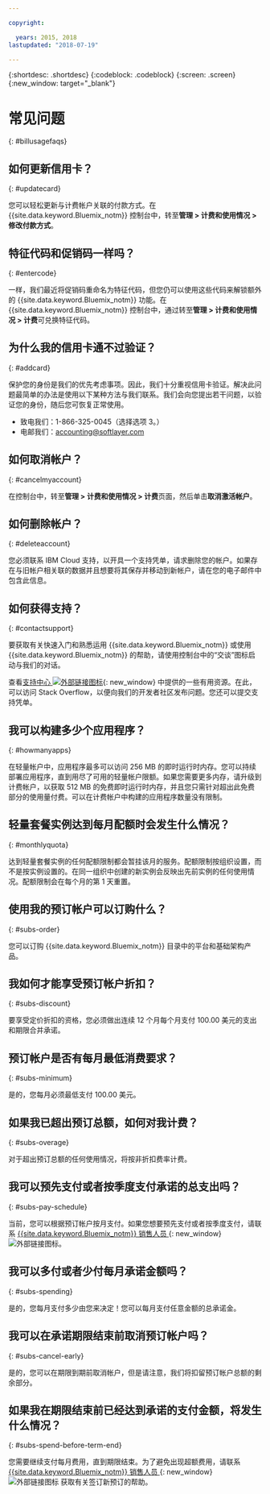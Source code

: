 ```yaml
---

copyright:

  years: 2015, 2018
lastupdated: "2018-07-19"

---
```


{:shortdesc: .shortdesc}
{:codeblock: .codeblock}
{:screen: .screen}
{:new_window: target="_blank"}

# 常见问题
{: #billusagefaqs} 




## 如何更新信用卡？
{: #updatecard}

您可以轻松更新与计费帐户关联的付款方式。在 {{site.data.keyword.Bluemix_notm}} 控制台中，转至**管理 > 计费和使用情况 > 修改付款方式**。 

## 特征代码和促销码一样吗？ 
{: #entercode}

一样，我们最近将促销码重命名为特征代码，但您仍可以使用这些代码来解锁额外的 {{site.data.keyword.Bluemix_notm}} 功能。在 {{site.data.keyword.Bluemix_notm}} 控制台中，通过转至**管理 > 计费和使用情况 > 计费**可兑换特征代码。 

## 为什么我的信用卡通不过验证？
{: #addcard}

保护您的身份是我们的优先考虑事项。因此，我们十分重视信用卡验证。解决此问题最简单的办法是使用以下某种方法与我们联系。我们会向您提出若干问题，以验证您的身份，随后您可恢复正常使用。 

   * 致电我们：1-866-325-0045（选择选项 3。）
   * 电邮我们：accounting@softlayer.com

## 如何取消帐户？
{: #cancelmyaccount}

在控制台中，转至**管理 > 计费和使用情况 > 计费**页面，然后单击**取消激活帐户**。

## 如何删除帐户？
{: #deleteaccount}

您必须联系 IBM Cloud 支持，以开具一个支持凭单，请求删除您的帐户。如果存在与旧帐户相关联的数据并且想要将其保存并移动到新帐户，请在您的电子邮件中包含此信息。

## 如何获得支持？
{: #contactsupport}

要获取有关快速入门和熟悉运用 {{site.data.keyword.Bluemix_notm}} 或使用 {{site.data.keyword.Bluemix_notm}} 的帮助，请使用控制台中的“交谈”图标启动与我们的对话。 

查看[支持中心 ![外部链接图标](../icons/launch-glyph.svg)](https://console.bluemix.net/unifiedsupport/supportcenter){: new_window} 中提供的一些有用资源。在此，可以访问 Stack Overflow，以便向我们的开发者社区发布问题。您还可以提交支持凭单。  



## 我可以构建多少个应用程序？
{: #howmanyapps}

在轻量帐户中，应用程序最多可以访问 256 MB 的即时运行时内存。您可以持续部署应用程序，直到用尽了可用的轻量帐户限额。如果您需要更多内存，请升级到计费帐户，以获取 512 MB 的免费即时运行时内存，并且您只需针对超出此免费部分的使用量付费。可以在计费帐户中构建的应用程序数量没有限制。

## 轻量套餐实例达到每月配额时会发生什么情况？
{: #monthlyquota}

达到轻量套餐实例的任何配额限制都会暂挂该月的服务。配额限制按组织设置，而不是按实例设置的。在同一组织中创建的新实例会反映出先前实例的任何使用情况。配额限制会在每个月的第 1 天重置。



## 使用我的预订帐户可以订购什么？ 
{: #subs-order}

您可以订购 {{site.data.keyword.Bluemix_notm}} 目录中的平台和基础架构产品。

## 我如何才能享受预订帐户折扣？ 
{: #subs-discount}

要享受定价折扣的资格，您必须做出连续 12 个月每个月支付 100.00 美元的支出和期限合并承诺。 

## 预订帐户是否有每月最低消费要求？ 
{: #subs-minimum}

是的，您每月必须最低支付 100.00 美元。

## 如果我已超出预订总额，如何对我计费？
{: #subs-overage}

对于超出预订总额的任何使用情况，将按非折扣费率计费。

## 我可以预先支付或者按季度支付承诺的总支出吗？
{: #subs-pay-schedule}

当前，您可以根据预订帐户按月支付。如果您想要预先支付或者按季度支付，请联系 [{{site.data.keyword.Bluemix_notm}} 销售人员 ](https://www.ibm.com/cloud-computing/bluemix/contact-us){: new_window} ![外部链接图标](../icons/launch-glyph.svg)。

## 我可以多付或者少付每月承诺金额吗？  
{: #subs-spending}

是的，您每月支付多少由您来决定！您可以每月支付任意金额的总承诺金。 

## 我可以在承诺期限结束前取消预订帐户吗？  
{: #subs-cancel-early}

是的，您可以在期限到期前取消帐户，但是请注意，我们将扣留预订帐户总额的剩余部分。 

## 如果我在期限结束前已经达到承诺的支付金额，将发生什么情况？  
{: #subs-spend-before-term-end}

您需要继续支付每月费用，直到期限结束。为了避免出现超额费用，请联系 [{{site.data.keyword.Bluemix_notm}} 销售人员 ](https://www.ibm.com/cloud-computing/bluemix/contact-us){: new_window} ![外部链接图标](../icons/launch-glyph.svg) 获取有关签订新预订的帮助。 















